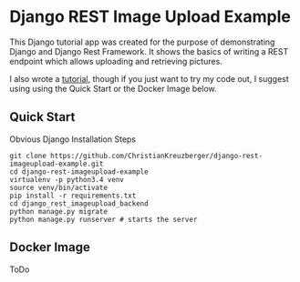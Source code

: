 # Django REST Image Upload Example
This Django tutorial app was created for the purpose of demonstrating Django and Django Rest Framework. It shows the basics
of writing a REST endpoint which allows uploading and retrieving pictures.

I also wrote a [tutorial](tutorial/README.md), though if you just want to try my code out, I suggest using using the Quick Start 
or the Docker Image below.


## Quick Start
Obvious Django Installation Steps
```
git clone https://github.com/ChristianKreuzberger/django-rest-imageupload-example.git
cd django-rest-imageupload-example
virtualenv -p python3.4 venv
source venv/bin/activate
pip install -r requirements.txt
cd django_rest_imageupload_backend
python manage.py migrate
python manage.py runserver # starts the server 
```


## Docker Image
ToDo